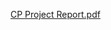[CP Project Report.pdf](https://github.com/kamelbendi/Bank-Management-System-Cplusplus-QT-OOP-concepts/files/8984111/CP.Project.Report.pdf)
